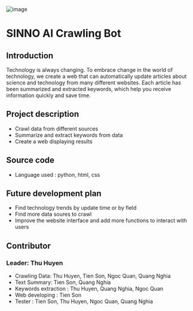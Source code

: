 ![image](https://user-images.githubusercontent.com/89759620/171128980-b3428487-260d-4fa0-aef8-419511f81021.png)

# SINNO AI Crawling Bot 

## Introduction
Technology is always changing. To embrace change in the world of technology, we create a web that can automatically update articles about science and technology from many different websites. Each article has been summarized and extracted keywords, which help you receive information quickly and save time.

## Project description
- Crawl data from different sources
- Summarize and extract keywords from data
- Create a web displaying results

## Source code
- Language used : python, html, css
## Future development plan
- Find technology trends by update time or by field
- Find more data soures to crawl
- Improve the website interface and add more functions to interact with users
## Contributor
### Leader: Thu Huyen
- Crawling Data: Thu Huyen, Tien Son, Ngoc Quan, Quang Nghia
- Text Summary: Tien Son, Quang Nghia
- Keywords extraction : Thu Huyen, Quang Nghia, Ngoc Quan
- Web developing : Tien Son
- Tester : Tien Son, Thu Huyen, Ngoc Quan, Quang Nghia




